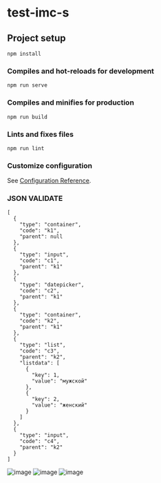 # test-imc-s

## Project setup
```
npm install
```

### Compiles and hot-reloads for development
```
npm run serve
```

### Compiles and minifies for production
```
npm run build
```

### Lints and fixes files
```
npm run lint
```

### Customize configuration
See [Configuration Reference](https://cli.vuejs.org/config/).

### JSON VALIDATE
```
[
  {
    "type": "container",
    "code": "k1",
    "parent": null
  },
  {
    "type": "input",
    "code": "c1",
    "parent": "k1"
  },
  {
    "type": "datepicker",
    "code": "c2",
    "parent": "k1"
  },
  {
    "type": "container",
    "code": "k2",
    "parent": "k1"
  },
  {
    "type": "list",
    "code": "с3",
    "parent": "k2",
    "listdata": [
      {
        "key": 1,
        "value": "мужской"
      },
      {
        "key": 2,
        "value": "женский"
      }
    ]
  },
  {
    "type": "input",
    "code": "c4",
    "parent": "k2"
  }
]
```

![image](https://user-images.githubusercontent.com/80784471/126782239-dd91837d-8f39-4f26-ae09-d4b7a206adee.png)
![image](https://user-images.githubusercontent.com/80784471/126782318-cce32525-0b80-4eb9-92ae-55bec18851d5.png)
![image](https://user-images.githubusercontent.com/80784471/126782452-ebf82811-566a-4545-afe4-36cff94cc719.png)


